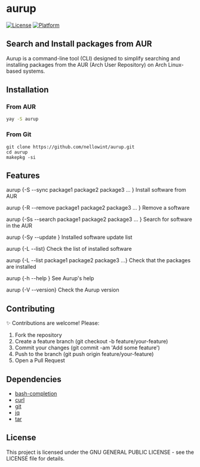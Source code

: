 # aurup

[![License](https://img.shields.io/badge/license-GNU-blue.svg)](LICENSE)
[![Platform](https://img.shields.io/badge/platform-Arch%20Linux%20%26%20derivatives-lightgrey.svg)]()

## Search and Install packages from AUR

Aurup is a command-line tool (CLI) designed to simplify searching and installing packages from the AUR (Arch User Repository) on Arch Linux-based systems.

## Installation

### From AUR
```bash
yay -S aurup
```
### From Git
```
git clone https://github.com/nellowint/aurup.git
cd aurup
makepkg -si
```

## Features

aurup {-S --sync package1 package2 package3 ... }
Install software from AUR

aurup {-R --remove package1 package2 package3 ... }
Remove a software

aurup {-Ss --search package1 package2 package3 ... }
Search for software in the AUR

aurup {-Sy --update }
Installed software update list

aurup {-L --list}
Check the list of installed software

aurup {-L --list package1 package2 package3 ...}
Check that the packages are installed

aurup {-h --help }
See Aurup's help

aurup {-V --version}
Check the Aurup version

## Contributing
✨ Contributions are welcome! Please:

1) Fork the repository
2) Create a feature branch (git checkout -b feature/your-feature)
3) Commit your changes (git commit -am 'Add some feature')
4) Push to the branch (git push origin feature/your-feature)
5) Open a Pull Request

## Dependencies

* [bash-completion](https://archlinux.org/packages/?name=bash-completion)
* [curl](https://archlinux.org/packages/?name=curl)
* [git](https://archlinux.org/packages/?name=git)
* [jq](https://archlinux.org/packages/?name=jq)
* [tar](https://archlinux.org/packages/?name=tar)

## License
This project is licensed under the GNU GENERAL PUBLIC LICENSE - see the LICENSE file for details.
